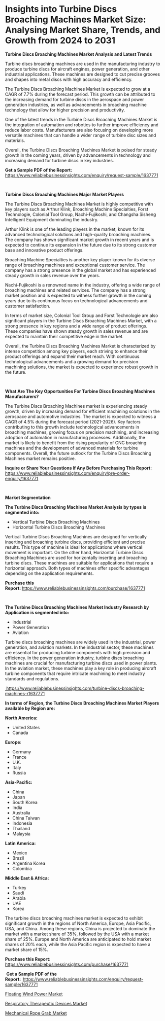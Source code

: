 <p><h1>Insights into Turbine Discs Broaching Machines Market Size: Analysing Market Share, Trends, and Growth from 2024 to 2031</h1></p><p><strong>Turbine Discs Broaching Machines Market Analysis and Latest Trends</strong></p>
<p><p>Turbine discs broaching machines are used in the manufacturing industry to produce turbine discs for aircraft engines, power generation, and other industrial applications. These machines are designed to cut precise grooves and shapes into metal discs with high accuracy and efficiency.</p><p>The Turbine Discs Broaching Machines Market is expected to grow at a CAGR of 7.7% during the forecast period. This growth can be attributed to the increasing demand for turbine discs in the aerospace and power generation industries, as well as advancements in broaching machine technology that allow for higher precision and productivity.</p><p>One of the latest trends in the Turbine Discs Broaching Machines Market is the integration of automation and robotics to further improve efficiency and reduce labor costs. Manufacturers are also focusing on developing more versatile machines that can handle a wider range of turbine disc sizes and materials.</p><p>Overall, the Turbine Discs Broaching Machines Market is poised for steady growth in the coming years, driven by advancements in technology and increasing demand for turbine discs in key industries.</p></p>
<p><strong>Get a Sample PDF of the Report:&nbsp;</strong> <a href="https://www.reliablebusinessinsights.com/enquiry/request-sample/1637771">https://www.reliablebusinessinsights.com/enquiry/request-sample/1637771</a></p>
<p>&nbsp;</p>
<p><strong>Turbine Discs Broaching Machines Major Market Players</strong></p>
<p><p>The Turbine Discs Broaching Machines Market is highly competitive with key players such as Arthur Klink, Broaching Machine Specialties, Forst Technologie, Colonial Tool Group, Nachi-Fujikoshi, and Changsha Sisheng Intelligent Equipment dominating the industry. </p><p>Arthur Klink is one of the leading players in the market, known for its advanced technological solutions and high-quality broaching machines. The company has shown significant market growth in recent years and is expected to continue its expansion in the future due to its strong customer base and innovative product offerings.</p><p>Broaching Machine Specialties is another key player known for its diverse range of broaching machines and exceptional customer service. The company has a strong presence in the global market and has experienced steady growth in sales revenue over the years.</p><p>Nachi-Fujikoshi is a renowned name in the industry, offering a wide range of broaching machines and related services. The company has a strong market position and is expected to witness further growth in the coming years due to its continuous focus on technological advancements and customer satisfaction.</p><p>In terms of market size, Colonial Tool Group and Forst Technologie are also significant players in the Turbine Discs Broaching Machines Market, with a strong presence in key regions and a wide range of product offerings. These companies have shown steady growth in sales revenue and are expected to maintain their competitive edge in the market.</p><p>Overall, the Turbine Discs Broaching Machines Market is characterized by intense competition among key players, each striving to enhance their product offerings and expand their market reach. With continuous technological advancements and a growing demand for precision machining solutions, the market is expected to experience robust growth in the future.</p></p>
<p>&nbsp;</p>
<p><strong>What Are The Key Opportunities For Turbine Discs Broaching Machines Manufacturers?</strong></p>
<p><p>The Turbine Discs Broaching Machines market is experiencing steady growth, driven by increasing demand for efficient machining solutions in the aerospace and automotive industries. The market is expected to witness a CAGR of 4.5% during the forecast period (2021-2026). Key factors contributing to this growth include technological advancements in broaching machines, growing focus on precision machining, and increasing adoption of automation in manufacturing processes. Additionally, the market is likely to benefit from the rising popularity of CNC broaching machines and the development of advanced materials for turbine components. Overall, the future outlook for the Turbine Discs Broaching Machines market remains positive.</p></p>
<p><strong>Inquire or Share Your Questions If Any Before Purchasing This Report:</strong> <a href="https://www.reliablebusinessinsights.com/enquiry/pre-order-enquiry/1637771">https://www.reliablebusinessinsights.com/enquiry/pre-order-enquiry/1637771</a></p>
<p>&nbsp;</p>
<p><strong>Market Segmentation</strong></p>
<p><strong>The Turbine Discs Broaching Machines Market Analysis by types is segmented into:</strong></p>
<p><ul><li>Vertical Turbine Discs Broaching Machines</li><li>Horizontal Turbine Discs Broaching Machines</li></ul></p>
<p><p>Vertical Turbine Discs Broaching Machines are designed for vertically inserting and broaching turbine discs, providing efficient and precise results. This type of machine is ideal for applications where vertical movement is important. On the other hand, Horizontal Turbine Discs Broaching Machines are used for horizontally inserting and broaching turbine discs. These machines are suitable for applications that require a horizontal approach. Both types of machines offer specific advantages depending on the application requirements.</p></p>
<p><strong>Purchase this Report:&nbsp;</strong><a href="https://www.reliablebusinessinsights.com/purchase/1637771">https://www.reliablebusinessinsights.com/purchase/1637771</a></p>
<p>&nbsp;</p>
<p><strong>The Turbine Discs Broaching Machines Market Industry Research by Application is segmented into:</strong></p>
<p><ul><li>Industrial</li><li>Power Generation</li><li>Aviation</li></ul></p>
<p><p>Turbine discs broaching machines are widely used in the industrial, power generation, and aviation markets. In the industrial sector, these machines are essential for producing turbine components with high precision and efficiency. In the power generation industry, turbine discs broaching machines are crucial for manufacturing turbine discs used in power plants. In the aviation market, these machines play a key role in producing aircraft turbine components that require intricate machining to meet industry standards and regulations.</p></p>
<p><a href="https://www.reliablebusinessinsights.com/turbine-discs-broaching-machines-r1637771">&nbsp;https://www.reliablebusinessinsights.com/turbine-discs-broaching-machines-r1637771</a></p>
<p><strong>In terms of Region, the Turbine Discs Broaching Machines Market Players available by Region are:</strong></p>
<p>
    <p> <strong> North America: </strong>
        <ul>
            <li>United States</li>
            <li>Canada</li>
        </ul>
        </p> 
    <p> <strong> Europe: </strong>
        <ul>
            <li>Germany</li>
            <li>France</li>
            <li>U.K.</li>
            <li>Italy</li>
            <li>Russia</li>
        </ul>
        </p> 
    <p> <strong> Asia-Pacific: </strong>
        <ul>
            <li>China</li>
            <li>Japan</li>
            <li>South Korea</li>
            <li>India</li>
            <li>Australia</li>
            <li>China Taiwan</li>
            <li>Indonesia</li>
            <li>Thailand</li>
            <li>Malaysia</li>
        </ul>
        </p> 
    <p> <strong> Latin America: </strong>
        <ul>
            <li>Mexico</li>
            <li>Brazil</li>
            <li>Argentina Korea</li>
            <li>Colombia</li>
        </ul>
        </p> 
    <p> <strong> Middle East & Africa: </strong>
        <ul>
            <li>Turkey</li>
            <li>Saudi</li>
            <li>Arabia</li>
            <li>UAE</li>
            <li>Korea</li>
        </ul>
    </p>
    </p>
<p><p>The turbine discs broaching machines market is expected to exhibit significant growth in the regions of North America, Europe, Asia Pacific, USA, and China. Among these regions, China is projected to dominate the market with a market share of 35%, followed by the USA with a market share of 25%. Europe and North America are anticipated to hold market shares of 20% each, while the Asia Pacific region is expected to have a market share of 15%.</p></p>
<p><strong>Purchase this Report: </strong><a href="https://www.reliablebusinessinsights.com/purchase/1637771">https://www.reliablebusinessinsights.com/purchase/1637771</a></p>
<p>&nbsp;<strong>Get a Sample PDF of the Report:&nbsp;&nbsp;</strong><a href="https://www.reliablebusinessinsights.com/enquiry/request-sample/1637771">https://www.reliablebusinessinsights.com/enquiry/request-sample/1637771</a></p>
<p><strong></strong></p>
<p><p><a href="https://www.linkedin.com/pulse/global-floating-wind-power-market-size-expected-experience-fleqe">Floating Wind Power Market</a></p><p><a href="https://github.com/indrystar/Market-Research-Report-List-4/blob/main/respiratory-therapeutic-devices-market.md">Respiratory Therapeutic Devices Market</a></p><p><a href="https://www.linkedin.com/pulse/global-mechanical-rope-grab-market-analysis-trends-forecasts-szcwe">Mechanical Rope Grab Market</a></p></p>